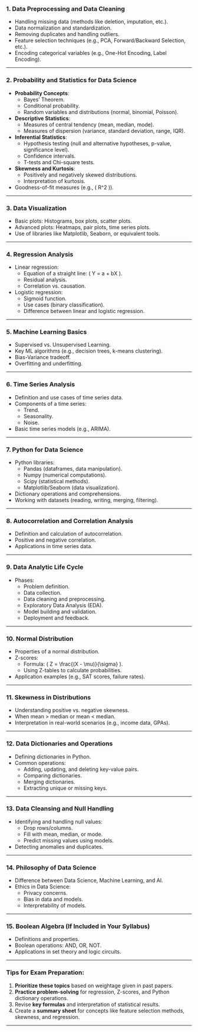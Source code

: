 

### **1. Data Preprocessing and Data Cleaning**
- Handling missing data (methods like deletion, imputation, etc.).
- Data normalization and standardization.
- Removing duplicates and handling outliers.
- Feature selection techniques (e.g., PCA, Forward/Backward Selection, etc.).
- Encoding categorical variables (e.g., One-Hot Encoding, Label Encoding).

---

### **2. Probability and Statistics for Data Science**
- **Probability Concepts**:
  - Bayes’ Theorem.
  - Conditional probability.
  - Random variables and distributions (normal, binomial, Poisson).
- **Descriptive Statistics**:
  - Measures of central tendency (mean, median, mode).
  - Measures of dispersion (variance, standard deviation, range, IQR).
- **Inferential Statistics**:
  - Hypothesis testing (null and alternative hypotheses, p-value, significance level).
  - Confidence intervals.
  - T-tests and Chi-square tests.
- **Skewness and Kurtosis**:
  - Positively and negatively skewed distributions.
  - Interpretation of kurtosis.
- Goodness-of-fit measures (e.g., \( R^2 \)).

---

### **3. Data Visualization**
- Basic plots: Histograms, box plots, scatter plots.
- Advanced plots: Heatmaps, pair plots, time series plots.
- Use of libraries like Matplotlib, Seaborn, or equivalent tools.

---

### **4. Regression Analysis**
- Linear regression:
  - Equation of a straight line: \( Y = a + bX \).
  - Residual analysis.
  - Correlation vs. causation.
- Logistic regression:
  - Sigmoid function.
  - Use cases (binary classification).
  - Difference between linear and logistic regression.

---

### **5. Machine Learning Basics**
- Supervised vs. Unsupervised Learning.
- Key ML algorithms (e.g., decision trees, k-means clustering).
- Bias-Variance tradeoff.
- Overfitting and underfitting.

---

### **6. Time Series Analysis**
- Definition and use cases of time series data.
- Components of a time series:
  - Trend.
  - Seasonality.
  - Noise.
- Basic time series models (e.g., ARIMA).

---

### **7. Python for Data Science**
- Python libraries:
  - Pandas (dataframes, data manipulation).
  - Numpy (numerical computations).
  - Scipy (statistical methods).
  - Matplotlib/Seaborn (data visualization).
- Dictionary operations and comprehensions.
- Working with datasets (reading, writing, merging, filtering).

---

### **8. Autocorrelation and Correlation Analysis**
- Definition and calculation of autocorrelation.
- Positive and negative correlation.
- Applications in time series data.

---

### **9. Data Analytic Life Cycle**
- Phases:
  - Problem definition.
  - Data collection.
  - Data cleaning and preprocessing.
  - Exploratory Data Analysis (EDA).
  - Model building and validation.
  - Deployment and feedback.

---

### **10. Normal Distribution**
- Properties of a normal distribution.
- Z-scores:
  - Formula: \( Z = \frac{(X - \mu)}{\sigma} \).
  - Using Z-tables to calculate probabilities.
- Application examples (e.g., SAT scores, failure rates).

---

### **11. Skewness in Distributions**
- Understanding positive vs. negative skewness.
- When mean > median or mean < median.
- Interpretation in real-world scenarios (e.g., income data, GPAs).

---

### **12. Data Dictionaries and Operations**
- Defining dictionaries in Python.
- Common operations:
  - Adding, updating, and deleting key-value pairs.
  - Comparing dictionaries.
  - Merging dictionaries.
  - Extracting unique or missing keys.

---

### **13. Data Cleansing and Null Handling**
- Identifying and handling null values:
  - Drop rows/columns.
  - Fill with mean, median, or mode.
  - Predict missing values using models.
- Detecting anomalies and duplicates.

---

### **14. Philosophy of Data Science**
- Difference between Data Science, Machine Learning, and AI.
- Ethics in Data Science:
  - Privacy concerns.
  - Bias in data and models.
  - Interpretability of models.

---

### **15. Boolean Algebra (If Included in Your Syllabus)**
- Definitions and properties.
- Boolean operations: AND, OR, NOT.
- Applications in set theory and logic circuits.

---

### Tips for Exam Preparation:
1. **Prioritize these topics** based on weightage given in past papers.
2. **Practice problem-solving** for regression, Z-scores, and Python dictionary operations.
3. Revise **key formulas** and interpretation of statistical results.
4. Create a **summary sheet** for concepts like feature selection methods, skewness, and regression.

---

